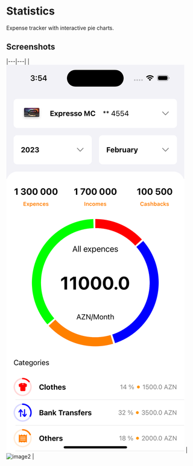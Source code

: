 # Statistics
Expense tracker with interactive pie charts.

## Screenshots

|---|---|
| ![image1](Simulator%20Screen%20Shot%20-%20iPhone%2014%20Pro%20-%202023-02-13%20at%2015.54.54.png)  | ![image2](Simulator%20Screen%20Shot%20-%20iPhone%2014%20Pro%20-%202023-02-06%20at%2009.56.13.png) |

